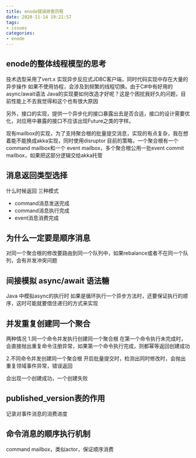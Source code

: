 ```yaml
---
title: enode错误排查历程
date: 2020-11-14 19:21:57
tags:
- issues
categories:
- enode
---
```


## enode的整体线程模型的思考
技术选型采用了vert.x 实现异步反应式JDBC客户端，同时代码实现中存在大量的异步操作
如果不使用协程，会涉及到频繁的线程切换。由于C#中有好用的async/await语法
Java的实现要如何改造才好呢？这是个困扰我好久的问题，目前性能上不去我觉得和这个也有很大原因

另外，接口的实现，提供一个异步化的接口暴露出去是否合适，接口的设计需要优化，对应用中暴露的接口不应该出现Future之类的字样。

现有mailbox的实现，为了支持聚合根的批量提交消息，实现的有点复杂，我在想着能不能换成akka实现，同时使用disruptor
目前的策略，一个聚合根有一个command mailbox和一个 event mailbox，多个聚合根公用一批event commit mailbox，如果把这部分逻辑交给akka托管

## 消息返回类型选择
什么时候返回
三种模式
- command消息发送完成
- command消息执行完成
- event消息消费完成

## 为什么一定要是顺序消息
对同一个聚合根的修改要路由到同一个队列中，如果rebalance或者不在同一个队列，会有并发冲突问题

## 间接模拟 async/await 语法糖
Java 中模拟async的执行时
如果是循环执行一个异步方法时，还要保证执行的顺序，这时可能就要借住递归的方式来实现

## 并发重复创建同一个聚合
两种情况
1.同一个命令并发执行创建同一个聚合根
在第一个命令执行未完成时，会直接抛出重复命令注册异常，如果第一个命令执行完成，则都幂等返回创建成功

2.不同命令并发创建同一个聚合根
开启批量提交时，检测出同时修改时，会抛出重复领域事件异常，错误返回

会出现一个创建成功，一个创建失败

## published_version表的作用
记录对事件消息的消费进度

## 命令消息的顺序执行机制
command mailbox，类似actor，保证顺序消费
